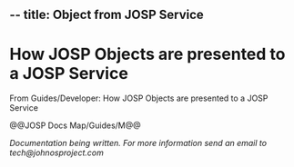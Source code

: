 --
title: Object from JOSP Service
---
# How JOSP Objects are presented to a JOSP Service

From Guides/Developer: How JOSP Objects are presented to a JOSP Service

@@JOSP Docs Map/Guides/M@@

_Documentation being written.
For more information send an email to tech@johnosproject.com_

